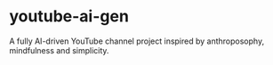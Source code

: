 # youtube-ai-gen
A fully AI-driven YouTube channel project inspired by anthroposophy, mindfulness and simplicity.
